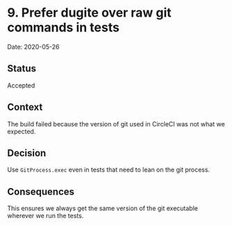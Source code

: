 # 9. Prefer dugite over raw git commands in tests

Date: 2020-05-26

## Status

Accepted

## Context

The build failed because the version of git used in CircleCI was not what we expected.

## Decision

Use `GitProcess.exec` even in tests that need to lean on the git process. 

## Consequences

This ensures we always get the same version of the git executable wherever we run the tests.
